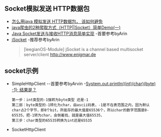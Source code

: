 ## Socket模拟发送 HTTP数据包
- [怎么用java 模拟发送 HTTP数据包， 该如何避免](http://www.myexception.cn/j2se/800530.html)
- [java爬虫的2种爬取方式（HTTP||Socket）简单Demo(一)](https://blog.csdn.net/qq_24489717/article/details/52829572?locationNum=15&fps=1)
- [Java Socket发送与接收HTTP消息简单实现](https://blog.csdn.net/a9529lty/article/details/7174265) -首要参考byArin
- [jSocket](https://github.com/leegianOS/jSocket) -推荐参考byArin
    > [leegianOS-Module] jSocket is a channel based multisocket server/client http://www.enigmar.de
  
## socket示例
- SimpleHttpClient --首要参考byArvin
    -[System.out.println((int)(char)(byte) -1); 结果是？](https://blog.csdn.net/pmcasp/article/details/80746598)
    ```
    第一步：int类型的-1强转为byte类型 还是-1
    第二部：byte类型的-1转化为char，由ascii码表，-1是不在表范围之内，因为默认char占2个字节，即8个bit，所能存的最大值是65536个，所以char的数字范围是0-65535，把-1转为char，会倒着找，就是最大值65535，
    第三步：char类型的65535转换为int还是65535
    ```
- SocketHttpClient
